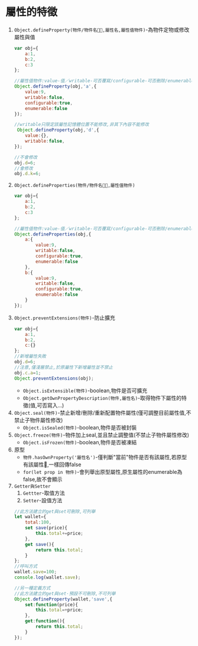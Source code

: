 # 屬性的特徵
1. `Object.defineProperty(物件/物件名,屬性名,屬性值物件)`-為物件定物或修改屬性與值
   ```js
   var obj={
       a:1,
       b:2,
       c:3
   };

   //屬性值物件:value-值／writable-可否覆寫/configurable-可否刪除/enumerable-可否列舉
   Object.defineProperty(obj,'a',{
       value:9,
       writable:false,
       configurable:true,
       enumerable:false
   });

   //writable只限定該屬性記憶體位置不能修改,非其下內容不能修改
    Object.defineProperty(obj,'d',{
       value:{},
       writable:false,
   });

   //不會修改
   obj.d=6;
   //會修改
   obj.d.k=6;
   ```
2. `Object.defineProperties(物件/物件名,屬性值物件)`
   ```js
   var obj={
       a:1,
       b:2,
       c:3
   };

   //屬性值物件:value-值／writable-可否覆寫/configurable-可否刪除/enumerable-可否列舉
   Object.defineProperties(obj,{
       a:{
           value:9,
           writable:false,
           configurable:true,
           enumerable:false
       },
       b:{
           value:9,
           writable:false,
           configurable:true,
           enumerable:false
       }
   });
   ```
3. `Object.preventExtensions(物件)`-防止擴充
   ```js
   var obj={
       a:1,
       b:2,
       c:{}
   };
   //新增屬性失敗
   obj.d=6;
   //注意,僅淺層禁止,於原屬性下新增屬性並不禁止
   obj.c.a=1;
   Object.preventExtensions(obj);
   ```
   - `Object.isExtensible(物件)`-boolean,物件是否可擴充
   - `Object.getOwnPropertyDescription(物件,屬性名)`-取得物件下屬性的特徵(值,可否寫入...)
4. `Object.seal(物件)`-禁止新增/刪除/重新配置物件屬性(僅可調整目前屬性值,不禁止子物件屬性修改)
    - `Object.isSealed(物件)`-boolean,物件是否被封裝
5. `Object.freeze(物件)`-物件加上seal,並且禁止調整值(不禁止子物件屬性修改)
   - `Object.isFrozen(物件)`-boolean,物件是否被凍結
6. 原型
   - `物件.hasOwnProperty('屬性名')`-僅判斷"當前"物件是否有該屬性,若原型有該屬性,一樣回傳false
   - `for(let prop in 物件)`-會列舉出原型屬性,原生屬性的enumerable為false,故不會顯示
7. `Getter與Setter`
   1. `Gettter`-取值方法
   2. `Setter`-設值方法
   ```js
   //此方法建立的get與set可刪除,可列舉
   let wallet={
       total:100,
       set save(price){
           this.total+=price;
       },
       get save(){
           return this.total;
       }
   };
   //呼叫方式
   wallet.save=100;
   console.log(wallet.save);

   //另一種定義方式
   //此方法建立的get與set·預設不可刪除,不可列舉
   Object.defineProperty(wallet,'save',{
       set:function(price){
           this.total=+price;
       },
       get:function(){
           return this.total;
       }
   });
   ```